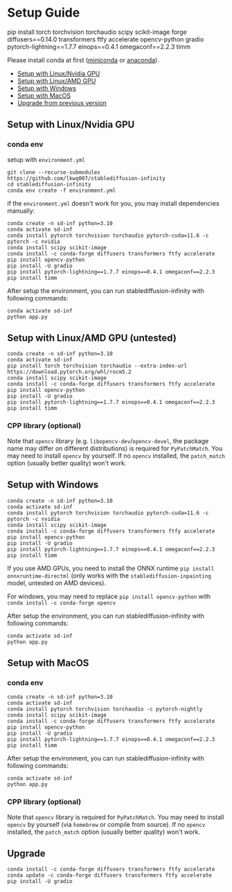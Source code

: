 # Setup Guide

pip install torch torchvision torchaudio scipy scikit-image forge diffusers==0.14.0 transformers ftfy accelerate opencv-python gradio pytorch-lightning==1.7.7 einops==0.4.1 omegaconf==2.2.3 timm

Please install conda at first ([miniconda](https://docs.conda.io/en/latest/miniconda.html) or [anaconda](https://docs.anaconda.com/anaconda/install/)). 

- [Setup with Linux/Nvidia GPU](#linux)
- [Setup with Linux/AMD GPU](#linux-amd)
- [Setup with Windows](#windows-nvidia)
- [Setup with MacOS](#macos)
- [Upgrade from previous version](#upgrade)

## Setup with Linux/Nvidia GPU <a name="linux"></a>

### conda env
setup with `environment.yml`
```
git clone --recurse-submodules https://github.com/lkwq007/stablediffusion-infinity
cd stablediffusion-infinity
conda env create -f environment.yml
```

if the `environment.yml` doesn't work for you, you may install dependencies manually: 
```
conda create -n sd-inf python=3.10
conda activate sd-inf
conda install pytorch torchvision torchaudio pytorch-cuda=11.6 -c pytorch -c nvidia
conda install scipy scikit-image
conda install -c conda-forge diffusers transformers ftfy accelerate
pip install opencv-python
pip install -U gradio
pip install pytorch-lightning==1.7.7 einops==0.4.1 omegaconf==2.2.3
pip install timm
```

After setup the environment, you can run stablediffusion-infinity with following commands:
```
conda activate sd-inf
python app.py
```

## Setup with Linux/AMD GPU <a name="linux-amd"></a> (untested)

```
conda create -n sd-inf python=3.10
conda activate sd-inf
pip install torch torchvision torchaudio --extra-index-url https://download.pytorch.org/whl/rocm5.2
conda install scipy scikit-image
conda install -c conda-forge diffusers transformers ftfy accelerate
pip install opencv-python
pip install -U gradio
pip install pytorch-lightning==1.7.7 einops==0.4.1 omegaconf==2.2.3
pip install timm
```


### CPP library (optional)

Note that `opencv` library (e.g. `libopencv-dev`/`opencv-devel`, the package name may differ on different distributions) is required for `PyPatchMatch`. You may need to install `opencv` by yourself. If no `opencv` installed, the `patch_match` option (usually better quality) won't work. 

## Setup with Windows <a name="windows"></a>


```
conda create -n sd-inf python=3.10
conda activate sd-inf
conda install pytorch torchvision torchaudio pytorch-cuda=11.6 -c pytorch -c nvidia
conda install scipy scikit-image
conda install -c conda-forge diffusers transformers ftfy accelerate
pip install opencv-python
pip install -U gradio
pip install pytorch-lightning==1.7.7 einops==0.4.1 omegaconf==2.2.3
pip install timm
```

If you use AMD GPUs, you need to install the ONNX runtime `pip install onnxruntime-directml` (only works with the `stablediffusion-inpainting` model, untested on AMD devices). 

For windows, you may need to replace `pip install opencv-python` with `conda install -c conda-forge opencv`

After setup the environment, you can run stablediffusion-infinity with following commands:
```
conda activate sd-inf
python app.py
```
## Setup with MacOS <a name="macos"></a>

### conda env
```
conda create -n sd-inf python=3.10
conda activate sd-inf
conda install pytorch torchvision torchaudio -c pytorch-nightly
conda install scipy scikit-image
conda install -c conda-forge diffusers transformers ftfy accelerate
pip install opencv-python
pip install -U gradio
pip install pytorch-lightning==1.7.7 einops==0.4.1 omegaconf==2.2.3
pip install timm
```

After setup the environment, you can run stablediffusion-infinity with following commands:
```
conda activate sd-inf
python app.py
```
### CPP library (optional)

Note that `opencv` library is required for `PyPatchMatch`. You may need to install `opencv` by yourself (via `homebrew` or compile from source). If no `opencv` installed, the `patch_match` option (usually better quality) won't work. 

## Upgrade <a name="upgrade"></a>

```
conda install -c conda-forge diffusers transformers ftfy accelerate
conda update -c conda-forge diffusers transformers ftfy accelerate
pip install -U gradio
```
